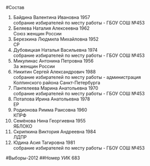 #Состав
1. Байдина Валентина Ивановна 1957   
    собрание избирателей по месту работы - ГБОУ СОШ №453
2. Беляева Наталия Алексеевна 1962   
    Союз женщин России
3. Березкина Людмила Михайловна 1952   
    СР
4. Дубовицкая Наталья Васильевна 1974   
    собрание избирателей по месту работы - ГБОУ СОШ №453
5. Микулинас Антонина Петровна 1956   
    За женщин России
6. Никитин Сергей Александрович 1988   
    собрание избирателей по месту работы - администрация Колпинского района Санкт-Петербурга
7. Пантелеева Марина Анатольевна 1970   
    собрание избирателей по месту работы - ГБОУ СОШ №453
8. Потапова Ирина Анатольевна 1978   
    ЕР
9. Родионова Римма Раисовна 1960   
    КПРФ
10. Семёнова Нина Георгиевна 1955   
    ЯБЛОКО
11. Скрипкина Виктория Андреевна 1984   
    ЛДПР
12. Юдина Асия Тагировна 1981   
    собрание избирателей по месту работы - ГБОУ СОШ №453

#Выборы-2012
##Номер УИК
683